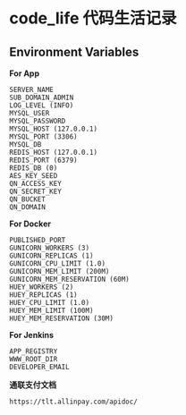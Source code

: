 # code_life 代码生活记录

## Environment Variables

**For App**

    SERVER_NAME
    SUB_DOMAIN_ADMIN
    LOG_LEVEL (INFO)
    MYSQL_USER
    MYSQL_PASSWORD
    MYSQL_HOST (127.0.0.1)
    MYSQL_PORT (3306)
    MYSQL_DB
    REDIS_HOST (127.0.0.1)
    REDIS_PORT (6379)
    REDIS_DB (0)
    AES_KEY_SEED
    QN_ACCESS_KEY
    QN_SECRET_KEY
    QN_BUCKET
    QN_DOMAIN

**For Docker**

    PUBLISHED_PORT
    GUNICORN_WORKERS (3)
    GUNICORN_REPLICAS (1)
    GUNICORN_CPU_LIMIT (1.0)
    GUNICORN_MEM_LIMIT (200M)
    GUNICORN_MEM_RESERVATION (60M)
    HUEY_WORKERS (2)
    HUEY_REPLICAS (1)
    HUEY_CPU_LIMIT (1.0)
    HUEY_MEM_LIMIT (100M)
    HUEY_MEM_RESERVATION (30M)

**For Jenkins**

    APP_REGISTRY
    WWW_ROOT_DIR
    DEVELOPER_EMAIL
    
    
**通联支付文档**  
    
    https://tlt.allinpay.com/apidoc/
